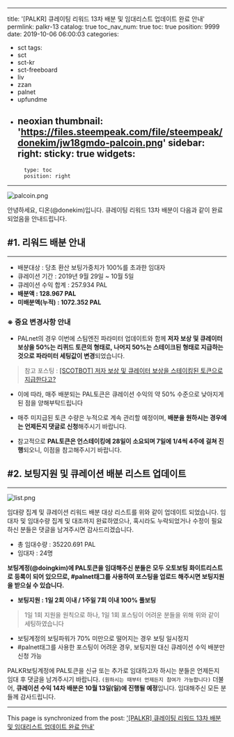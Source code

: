 
---
title: '[PALKR] 큐레이팅 리워드 13차 배분 및 임대리스트 업데이트 완료 안내'
permlink: palkr-13
catalog: true
toc_nav_num: true
toc: true
position: 9999
date: 2019-10-06 06:00:03
categories:
- sct
tags:
- sct
- sct-kr
- sct-freeboard
- liv
- zzan
- palnet
- upfundme
- neoxian
thumbnail: 'https://files.steempeak.com/file/steempeak/donekim/jw18gmdo-palcoin.png'
sidebar:
    right:
        sticky: true
widgets:
    -
        type: toc
        position: right
---


![palcoin.png](https://files.steempeak.com/file/steempeak/donekim/jw18gmdo-palcoin.png)

안녕하세요, 디온(@donekim)입니다. 큐레이팅 리워드 13차 배분이 다음과 같이 완료되었음을 안내드립니다. 

## #1. 리워드 배분 안내
---

- 배분대상 : 당초 환산 보팅가중치가 100%를 초과한 임대자
- 큐레이션 기간 : 2019년 9월 29일 ~ 10월 5일
- 큐레이션 수익 합계 : 257.934 PAL
- **배분액 : 128.967 PAL**
- **미배분액(누적) : 1072.352 PAL**

### ※ 중요 변경사항 안내

- PALnet의 경우 이번에 스팀엔진 파라미터 업데이트와 함께 **저자 보상 및 큐레이터 보상을 50%는 리퀴드 토큰의 형태로, 나머지 50%는 스테이크된 형태로 지급하는 것으로 파라미터 세팅값이 변경**되었습니다. 

> 참고 포스팅 : [[SCOTBOT] 저자 보상 및 큐레이터 보상을 스테이킹된 토큰으로 지급한다고?](https://www.steemcoinpan.com/sct/@donekim/scotbot)


- 이에 따라, 매주 배분되는 PAL토큰은 큐레이션 수익의 약 50% 수준으로 낮아지게 된 점을 양해부탁드립니다

- 매주 미지급된 토큰 수량은 누적으로 계속 관리할 예정이며, **배분을 원하시는 경우에는 언제든지 댓글로 신청**해주시기 바랍니다. 

- 참고적으로 **PAL토큰은 언스테이킹에 28일이 소요되며 7일에 1/4씩 4주에 걸쳐 진행**되오니, 이점을 참고해주시기 바랍니다.


## #2. 보팅지원 및 큐레이션 배분 리스트 업데이트
---

![list.png](https://files.steempeak.com/file/steempeak/donekim/IqLQnGUE-list.png)

임대량 집계 및 큐레이션 리워드 배분 대상 리스트를 위와 같이 업데이트 되었습니다. 임대자 및 임대수량 집계 및 대조까지 완료하였으나, 혹시라도 누락되었거나 수정이 필요하신 분들은 댓글을 남겨주시면 감사드리겠습니다.

- 총 임대수량 : 35220.691 PAL
- 임대자 : 24명

**보팅계정(@doingkim)에 PAL토큰을 임대해주신 분들은 모두 오토보팅 화이트리스트로 등록이 되어 있으므로, #palnet태그를 사용하여 포스팅을 업로드 해주시면 보팅지원을 받으실 수 있습니다.**

- **보팅지원 : 1일 2회 이내 / 1주일 7회 이내 100% 풀보팅**
> 1일 1회 지원을 원칙으로 하나, 1일 1회 포스팅이 어려운 분들을 위해 위와 같이 세팅하였습니다
- 보팅계정의 보팅파워가 70% 미만으로 떨어지는 경우 보팅 일시정지
- #palnet태그를 사용한 포스팅이 어려운 경우, 보팅지원 대신 큐레이션 수익 배분만 신청 가능


PALKR보팅계정에 PAL토큰을 신규 또는 추가로 임대하고자 하시는 분들은 언제든지 임대 후 댓글을 남겨주시기 바랍니다. `(원하시는 때부터 언제든지 참여가 가능합니다)` 더불어, **큐레이션 수익 14차 배분은 10월 13일(일)에 진행될 예정**입니다. 임대해주신 모든 분들께 감사드립니다.

- - -

This page is synchronized from the post: ['[PALKR] 큐레이팅 리워드 13차 배분 및 임대리스트 업데이트 완료 안내'](https://steemit.com/@donekim/palkr-13)
